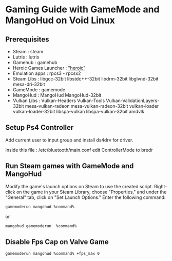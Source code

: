 # Gaming Guide with GameMode and MangoHud on Void Linux

## Prerequisites

- Steam : steam
- Lutris : lutris
- Gamehub : gamehub
- Heroic Games Launcher : ["heroic"](https://heroicgameslauncher.com/)
- Emulation apps : rpcs3 - rpcsx2
- Steam Libs : libgcc-32bit libstdc++-32bit libdrm-32bit libglvnd-32bit mesa-dri-32bit
- GameMode : gamemode
- MangoHud : MangoHud MangoHud-32bit
- Vulkan Libs : Vulkan-Headers Vulkan-Tools Vulkan-ValidationLayers-32bit mesa-vulkan-radeon mesa-vulkan-radeon-32bit vulkan-loader vulkan-loader-32bit libspa-vulkan libspa-vulkan-32bit amdvlk

## Setup Ps4 Controller

Add current user to input group and install ds4drv for driver.

Inside this file : /etc/bluetooth/main.conf
edit ControllerMode to bredr

## Run Steam games with GameMode and MangoHud

Modify the game's launch options on Steam to use the created script. Right-click on the game in your Steam Library, choose "Properties," and under the "General" tab, click on "Set Launch Options." Enter the following command:

```bash
gamemoderun mangohud %command%
```
or

```bash
mangohud gamemoderun  %command%
```

## Disable Fps Cap on Valve Game

```bash
gamemoderun mangohud %command% +fps_max 0
```